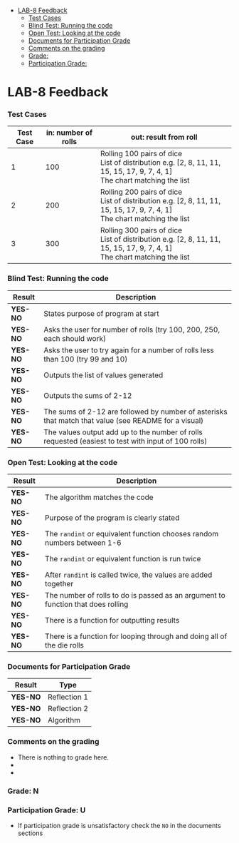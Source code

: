 - [LAB-8 Feedback](#lab-8-feedback)
    - [Test Cases](#test-cases)
    - [Blind Test: Running the code](#blind-test-running-the-code)
    - [Open Test: Looking at the code](#open-test-looking-at-the-code)
    - [Documents for Participation Grade](#documents-for-participation-grade)
    - [Comments on the grading](#comments-on-the-grading)
    - [Grade:](#grade)
    - [Participation Grade:](#participation-grade)

# LAB-8 Feedback

### Test Cases

| Test Case | in: number of rolls   | out: result from roll |
|-----------|-----------------------|----------------|
| 1         | 100                   | Rolling 100 pairs of dice <br> List of distribution e.g. [2, 8, 11, 11, 15, 15, 17, 9, 7, 4, 1] <br> The chart matching the list           |
| 2         | 200                   | Rolling 200 pairs of dice <br> List of distribution e.g. [2, 8, 11, 11, 15, 15, 17, 9, 7, 4, 1] <br> The chart matching the list           |
| 3         | 300                   | Rolling 300 pairs of dice <br> List of distribution e.g. [2, 8, 11, 11, 15, 15, 17, 9, 7, 4, 1] <br> The chart matching the list          |



### Blind Test: Running the code

| Result   | Description                                                                                              |
|----------|----------------------------------------------------------------------------------------------------------|
| **YES-NO** | States purpose of program at start                                      |
| **YES-NO** | Asks the user for number of rolls (try 100, 200, 250, each should work)                                  |
| **YES-NO** | Asks the user to try again for a number of rolls less than 100 (try 99 and 10)                           |
| **YES-NO** | Outputs the list of values generated                                                                     |
| **YES-NO** | Outputs the sums of 2-12                                                                                |
| **YES-NO** | The sums of 2-12 are followed by number of asterisks that match that value (see README for a visual)     |
| **YES-NO** | The values output add up to the number of rolls requested (easiest to test with input of 100 rolls)      |

### Open Test: Looking at the code

| Result   | Description                                                                                              |
|----------|----------------------------------------------------------------------------------------------------------|
| **YES-NO** | The algorithm matches the code                                           |
| **YES-NO** | Purpose of the program is clearly stated |  
| **YES-NO** | The `randint` or equivalent function chooses random numbers between 1-6                                 |
| **YES-NO** | The `randint` or equivalent function is run twice                                                       |
| **YES-NO** | After `randint` is called twice, the values are added together                                          |
| **YES-NO** | The number of rolls to do is passed as an argument to function that does rolling                        |
| **YES-NO** | There is a function for outputting results                                                              |
| **YES-NO** | There is a function for looping through and doing all of the die rolls                                  |


### Documents for Participation Grade

|Result         |Type            |
|---------------|----------------|
|**YES-NO** | Reflection 1   |
|**YES-NO** | Reflection 2   |
|**YES-NO** | Algorithm      |

### Comments on the grading
- There is nothing to grade here. 
- 
- 

### Grade: N

### Participation Grade: U
 - If participation grade is unsatisfactory check the `NO` in the documents sections
